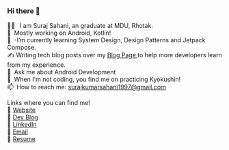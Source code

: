 ### Hi there 👋
<!--
**surajsahani/surajsahani** is a ✨ _special_ ✨ repository because its `README.md` (this file) appears on your GitHub profile.

Here are some ideas to get you started:
-->
👨‍🎓 &ensp;I am Suraj Sahani, an graduate at MDU, Rhotak.<br>🔭&ensp;Mostly working on Android, Kotlin!<br>🌱&ensp;-I’m currently learning System Design, Design Patterns and Jetpack Compose.<br>✍️ Writing tech blog posts over my <a href="https://medium.com/@martialcoder">Blog Page </a>to help more developers learn from my experience.<br>💬&ensp;Ask me about Android Development<br>🥋&ensp;When I'm not coding, you find me on practicing Kyokushin!<br>📫&ensp;How to reach me: surajkumarsahani1997@gmail.com 

Links where you can find me!<br>
📌   <a href="https://surajsahani.github.io/">Website</a><br>
📌   <a href="https://dev.to/surajsahani">Dev Blog</a><br>
📌   <a href="https://www.linkedin.com/in/surajsahani/">LinkedIn</a><br>
📌   <a href="surajkumarsahani1997@gmail.com">Email</a><br>
📌   <a href="https://documentcloud.adobe.com/link/review?uri=urn:aaid:scds:US:252959aa-8230-4a96-9858-eea6c6066646">Resume</a>
